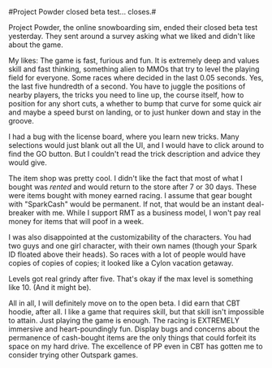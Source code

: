 #Project Powder closed beta test... closes.#

Project Powder, the online snowboarding sim, ended their closed beta test yesterday. They sent around a survey asking what we liked and didn't like about the game.

My likes: The game is fast, furious and fun. It is extremely deep and values skill and fast thinking, something alien to MMOs that try to level the playing field for everyone. Some races where decided in the last 0.05 seconds. Yes, the last five hundredth of a second. You have to juggle the positions of nearby players, the tricks you need to line up, the course itself, how to position for any short cuts, a whether to bump that curve for some quick air and maybe a speed burst on landing, or to just hunker down and stay in the groove.

I had a bug with the license board, where you learn new tricks. Many selections would just blank out all the UI, and I would have to click around to find the GO button. But I couldn't read the trick description and advice they would give.

The item shop was pretty cool. I didn't like the fact that most of what I bought was *rented* and would return to the store after 7 or 30 days. These were items bought with money earned racing. I assume that gear bought with "SparkCash" would be permanent. If not, that would be an instant deal-breaker with me. While I support RMT as a business model, I won't pay real money for items that will poof in a week.

I was also disappointed at the customizability of the characters. You had two guys and one girl character, with their own names (though your Spark ID floated above their heads). So races with a lot of people would have copies of copies of copies; it looked like a Cylon vacation getaway.

Levels got real grindy after five. That's okay if the max level is something like 10. (And it might be).

All in all, I will definitely move on to the open beta. I did earn that CBT hoodie, after all. I like a game that requires skill, but that skill isn't impossible to attain. Just playing the game is enough. The racing is EXTREMELY immersive and heart-poundingly fun. Display bugs and concerns about the permanence of cash-bought items are the only things that could forfeit its space on my hard drive. The excellence of PP even in CBT has gotten me to consider trying other Outspark games.

